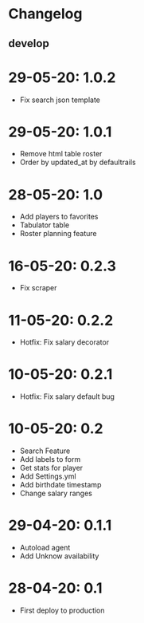 # Changelog

## develop

# 29-05-20: 1.0.2
- Fix search json template 

# 29-05-20: 1.0.1
- Remove html table roster
- Order by updated_at by defaultrails  

# 28-05-20: 1.0
- Add players to favorites
- Tabulator table
- Roster planning feature

# 16-05-20: 0.2.3
- Fix scraper

# 11-05-20: 0.2.2
- Hotfix: Fix salary decorator

# 10-05-20: 0.2.1
- Hotfix: Fix salary default bug

# 10-05-20: 0.2
- Search Feature
- Add labels to form
- Get stats for player
- Add Settings.yml
- Add birthdate timestamp
- Change salary ranges

# 29-04-20: 0.1.1
- Autoload agent
- Add Unknow availability

# 28-04-20: 0.1
- First deploy to production